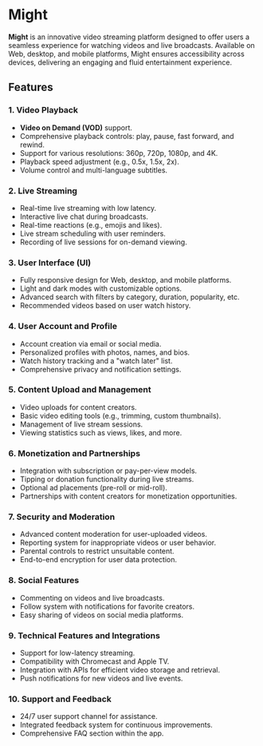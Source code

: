# Might  

**Might** is an innovative video streaming platform designed to offer users a seamless experience for watching videos and live broadcasts. Available on Web, desktop, and mobile platforms, Might ensures accessibility across devices, delivering an engaging and fluid entertainment experience.

## Features  

### 1. Video Playback  
- **Video on Demand (VOD)** support.  
- Comprehensive playback controls: play, pause, fast forward, and rewind.  
- Support for various resolutions: 360p, 720p, 1080p, and 4K.  
- Playback speed adjustment (e.g., 0.5x, 1.5x, 2x).  
- Volume control and multi-language subtitles.  

### 2. Live Streaming  
- Real-time live streaming with low latency.  
- Interactive live chat during broadcasts.  
- Real-time reactions (e.g., emojis and likes).  
- Live stream scheduling with user reminders.  
- Recording of live sessions for on-demand viewing.  

### 3. User Interface (UI)  
- Fully responsive design for Web, desktop, and mobile platforms.  
- Light and dark modes with customizable options.  
- Advanced search with filters by category, duration, popularity, etc.  
- Recommended videos based on user watch history.  

### 4. User Account and Profile  
- Account creation via email or social media.  
- Personalized profiles with photos, names, and bios.  
- Watch history tracking and a "watch later" list.  
- Comprehensive privacy and notification settings.  

### 5. Content Upload and Management  
- Video uploads for content creators.  
- Basic video editing tools (e.g., trimming, custom thumbnails).  
- Management of live stream sessions.  
- Viewing statistics such as views, likes, and more.  

### 6. Monetization and Partnerships  
- Integration with subscription or pay-per-view models.  
- Tipping or donation functionality during live streams.  
- Optional ad placements (pre-roll or mid-roll).  
- Partnerships with content creators for monetization opportunities.  

### 7. Security and Moderation  
- Advanced content moderation for user-uploaded videos.  
- Reporting system for inappropriate videos or user behavior.  
- Parental controls to restrict unsuitable content.  
- End-to-end encryption for user data protection.  

### 8. Social Features  
- Commenting on videos and live broadcasts.  
- Follow system with notifications for favorite creators.  
- Easy sharing of videos on social media platforms.  

### 9. Technical Features and Integrations  
- Support for low-latency streaming.  
- Compatibility with Chromecast and Apple TV.  
- Integration with APIs for efficient video storage and retrieval.  
- Push notifications for new videos and live events.  

### 10. Support and Feedback  
- 24/7 user support channel for assistance.  
- Integrated feedback system for continuous improvements.  
- Comprehensive FAQ section within the app.  





